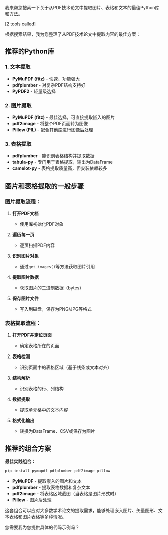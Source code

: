 我来帮您搜索一下关于从PDF技术论文中提取图片、表格和文本的最佳Python库和方法。

[2 tools called]

根据搜索结果，我为您整理了从PDF技术论文中提取内容的最佳方案：

## 推荐的Python库

### 1. **文本提取**
- **PyMuPDF (fitz)** - 快速、功能强大
- **pdfplumber** - 对复杂PDF结构支持好
- **PyPDF2** - 轻量级选择

### 2. **图片提取**
- **PyMuPDF (fitz)** - 最佳选择，可直接提取嵌入的图片
- **pdf2image** - 将整个PDF页面转为图像
- **Pillow (PIL)** - 配合其他库进行图像后处理

### 3. **表格提取**
- **pdfplumber** - 能识别表格结构并提取数据
- **tabula-py** - 专门用于表格提取，输出为DataFrame
- **camelot-py** - 表格提取质量高，但安装依赖较多

## 图片和表格提取的一般步骤

### **图片提取流程：**

1. **打开PDF文档**
   - 使用库初始化PDF对象

2. **遍历每一页**
   - 逐页扫描PDF内容

3. **识别图片对象**
   - 通过`get_images()`等方法获取图片引用

4. **提取图片数据**
   - 获取图片的二进制数据（bytes）

5. **保存图片文件**
   - 写入到磁盘，保存为PNG/JPG等格式

### **表格提取流程：**

1. **打开PDF并定位页面**
   - 确定表格所在的页面

2. **表格检测**
   - 识别页面中的表格区域（基于线条或文本对齐）

3. **结构解析**
   - 识别表格的行、列结构

4. **数据提取**
   - 提取单元格中的文本内容

5. **格式化输出**
   - 转换为DataFrame、CSV或保存为图片

## 推荐的组合方案

**最佳实践组合：**
```bash
pip install pymupdf pdfplumber pdf2image pillow
```

- **PyMuPDF** - 提取嵌入的图片和文本
- **pdfplumber** - 提取表格数据和复杂文本
- **pdf2image** - 将表格区域截图（当表格是图片形式时）
- **Pillow** - 图片后处理

这套组合可以应对大多数学术论文的提取需求，能够处理嵌入图片、矢量图形、文本表格和图片表格等多种情况。

您需要我为您提供具体的代码示例吗？